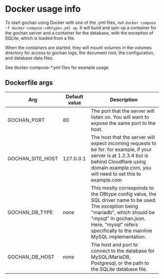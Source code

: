# Docker usage info
To start gochan using Docker with one of the .yml files, run `docker compose -f docker-compose-<dbtype>.yml up`. It will build and spin up a container for the gochan server and a container for the database, with the exception of SQLite, which is loaded from a file.

When the containers are started, they will mount volumes in the volumes directory for access to gochan logs, the document root, the configuration, and database data files.

See docker-compose-*.yml files for example usage

## Dockerfile args
Arg              | Default value | Description
-----------------|---------------|-----------------
GOCHAN_PORT      | 80            | The port that the server will listen on. You will want to expose the same port to the host.
GOCHAN_SITE_HOST | 127.0.0.1     | The host that the server will expect incoming requests to be for. for example, if your server is at 1.2.3.4 but is behind Cloudflare using domain example.com, you will need to set this to example.com
GOCHAN_DB_TYPE   | *none*        | This mostly corresponds to the DBtype config value, the SQL driver name to be used. The exception being "mariadb", which should be "mysql" in gochan.json. Here, "mysql" refers specifically to the mainline MySQL implementation.
GOCHAN_DB_HOST   | *none*        | The host and port to connect to the database for MySQL/MariaDB, Postgresql, or the path to the SQLite database file.
